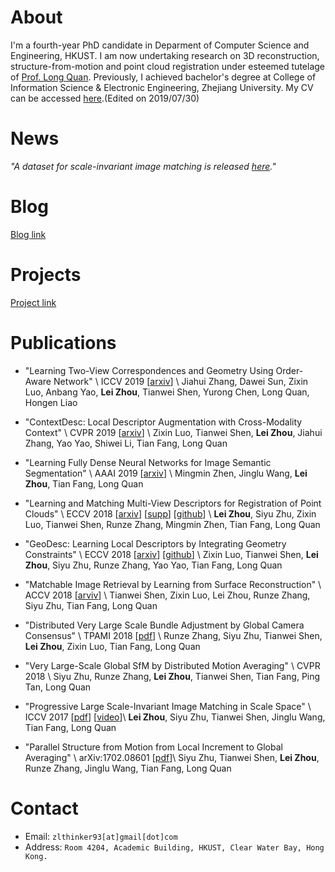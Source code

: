 # About
I'm a fourth-year PhD candidate in Deparment of Computer Science and Engineering, HKUST. I am now undertaking research on 3D reconstruction, structure-from-motion and point cloud registration under esteemed tutelage of [Prof. Long Quan](https://www.cse.ust.hk/~quan/). Previously, I achieved bachelor's degree at College of Information Science & Electronic Engineering, Zhejiang University. My CV can be accessed [here](./files/cv.pdf).(Edited on 2019/07/30)

# News

_"A dataset for scale-invariant image matching is released [here](https://zlthinker.github.io/scale-invariant-image-matching#datasets)."_

# Blog
[Blog link](blog)

# Projects

[Project link](project)


# Publications

* "Learning Two-View Correspondences and Geometry Using Order-Aware Network" \\ ICCV 2019 [[arxiv](https://arxiv.org/pdf/1908.04964.pdf)] \\
Jiahui Zhang, Dawei Sun, Zixin Luo, Anbang Yao, **Lei Zhou**, Tianwei Shen, Yurong Chen, Long Quan,
Hongen Liao

* "ContextDesc: Local Descriptor Augmentation with Cross-Modality Context" \\ CVPR 2019 [[arxiv](https://arxiv.org/pdf/1904.04084.pdf)] \\
Zixin Luo, Tianwei Shen, **Lei Zhou**, Jiahui Zhang, Yao Yao, Shiwei Li, Tian Fang, Long Quan

* "Learning Fully Dense Neural Networks for Image Semantic Segmentation" \\ AAAI 2019 [[arxiv](https://arxiv.org/pdf/1905.08929.pdf)] \\
Mingmin Zhen, Jinglu Wang, **Lei Zhou**, Tian Fang, Long Quan

* "Learning and Matching Multi-View Descriptors for Registration of Point Clouds" \\
ECCV 2018 [[arxiv](https://arxiv.org/abs/1807.05653)]
[[supp](./files/eccv2018_supp.pdf)] [[github](https://github.com/zlthinker/RMBP)] \\
**Lei Zhou**, Siyu Zhu, Zixin Luo, Tianwei Shen, Runze Zhang, Mingmin Zhen, Tian Fang, Long Quan

* "GeoDesc: Learning Local Descriptors by Integrating Geometry Constraints" \\
ECCV 2018 [[arxiv](https://arxiv.org/abs/1807.06294)] [[github](https://github.com/lzx551402/geodesc)] \\
Zixin Luo, Tianwei Shen, **Lei Zhou**, Siyu Zhu, Runze Zhang, Yao Yao, Tian Fang, Long Quan

* "Matchable Image Retrieval by Learning from Surface Reconstruction" \\ ACCV 2018 [[arviv](https://arxiv.org/pdf/1811.10343.pdf)] \\
Tianwei Shen, Zixin Luo, Lei Zhou, Runze Zhang, Siyu Zhu, Tian Fang, Long Quan

* "Distributed Very Large Scale Bundle Adjustment by Global Camera Consensus" \\
TPAMI 2018 [[pdf](./files/distributed_bundle.pdf)] \\
Runze Zhang, Siyu Zhu, Tianwei Shen, **Lei Zhou**, Zixin Luo, Tian Fang, Long Quan 

* "Very Large-Scale Global SfM by Distributed Motion Averaging" \\
CVPR 2018 \\
Siyu Zhu, Runze Zhang, **Lei Zhou**, Tianwei Shen, Tian Fang, Ping Tan, Long Quan

* "Progressive Large Scale-Invariant Image Matching in Scale Space" \\
ICCV 2017 [[pdf](./files/iccv2017.pdf)] [[video](https://youtu.be/GXFufpVK-gI)]\\
**Lei Zhou**, Siyu Zhu, Tianwei Shen, Jinglu Wang, Tian Fang, Long Quan

* "Parallel Structure from Motion from Local Increment to Global Averaging" \\
arXiv:1702.08601 [[pdf](./files/parallel_sfm.pdf)]\\
Siyu Zhu, Tianwei Shen, **Lei Zhou**, Runze Zhang, Jinglu Wang, Tian Fang, Long Quan


# Contact
* Email: `zlthinker93[at]gmail[dot]com`
* Address: `Room 4204, Academic Building, HKUST, Clear Water Bay, Hong Kong.`
